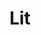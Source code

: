 ---
codehost: https://github.com/lit/lit
logohandle: litdev
sort: litdev
title: Lit
twitter: https://x.com/buildWithLit
website: https://lit.dev/
---